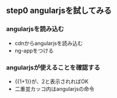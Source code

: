 ## step0 angularjsを試してみる

### angularjsを読み込む
* cdnからangularjsを読み込む
* ng-appをつける

### angularjsが使えることを確認する
* {{1+1}}が、2と表示されればOK
* 二重並カッコ内はangularjsの命令
